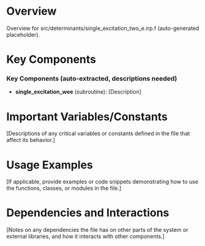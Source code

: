 # Overview

Overview for src/determinants/single_excitation_two_e.irp.f (auto-generated placeholder).

# Key Components

### Key Components (auto-extracted, descriptions needed)
- **single_excitation_wee** (subroutine): [Description]

# Important Variables/Constants

[Descriptions of any critical variables or constants defined in the file that affect its behavior.]

# Usage Examples

[If applicable, provide examples or code snippets demonstrating how to use the functions, classes, or modules in the file.]

# Dependencies and Interactions

[Notes on any dependencies the file has on other parts of the system or external libraries, and how it interacts with other components.]
